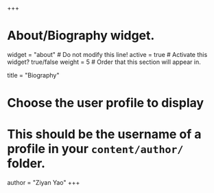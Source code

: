 +++
# About/Biography widget.
widget = "about"  # Do not modify this line!
active = true  # Activate this widget? true/false
weight = 5  # Order that this section will appear in.

title = "Biography"

# Choose the user profile to display
# This should be the username of a profile in your `content/author/` folder.
author = "Ziyan Yao"
+++
